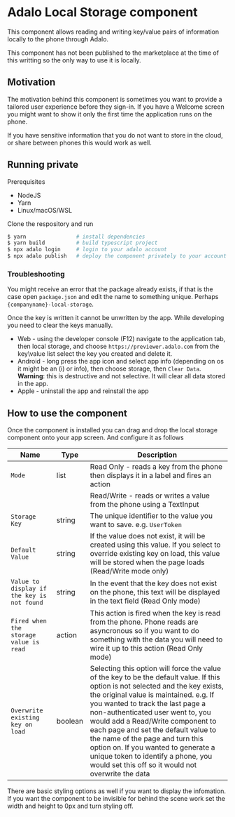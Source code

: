 # Adalo Local Storage component

This component allows reading and writing key/value pairs of information locally to the phone through Adalo.

This component has not been published to the marketplace at the time of this writting so the only way to use it is locally.

## Motivation

The motivation behind this component is sometimes you want to provide a tailored user experience before they sign-in. If you have a Welcome screen you might want to show it only the first time the application runs on the phone.

If you have sensitive information that you do not want to store in the cloud, or share between phones this would work as well.

## Running private

Prerequisites

- NodeJS
- Yarn
- Linux/macOS/WSL

Clone the respository and run
``` bash
$ yarn                # install dependencies
$ yarn build          # build typescript project
$ npx adalo login     # login to your adalo account
$ npx adalo publish   # deploy the component privately to your account
```

### Troubleshooting

You might receive an error that the package already exists, if that is the case open `package.json` and edit the name to something unique. Perhaps `{companyname}-local-storage`.

Once the key is written it cannot be unwritten by the app. While developing you need to clear the keys manually.

* Web - using the developer console (F12) navigate to the application tab, then local storage, and choose `https://previewer.adalo.com` from the key\value list select the key you created and delete it.
* Android - long press the app icon and select app info (depending on os it might be an (i) or info), then choose storage, then `Clear Data`. **Warning**: this is destructive and not selective. It will clear all data stored in the app.
* Apple - uninstall the app and reinstall the app

## How to use the component

Once the component is installed you can drag and drop the local storage component onto your app screen. And configure it as follows

| Name | Type | Description |
| --- | --- | --- |
| `Mode` | list | Read Only - reads a key from the phone then displays it in a label and fires an action |
| | | Read/Write - reads or writes a value from the phone using a TextInput |
| `Storage Key` | string | The unique identifier to the value you want to save. e.g. `UserToken`
| `Default Value` | string | If the value does not exist, it will be created using this value. If you select to override existing key on load, this value will be stored when the page loads (Read/Write mode only) |
| `Value to display if the key is not found` | string | In the event that the key does not exist on the phone, this text will be displayed in the text field (Read Only mode)
| `Fired when the storage value is read` | action | This action is fired when the key is read from the phone. Phone reads are asyncronous so if you want to do something with the data you will need to wire it up to this action (Read Only mode) |
| `Overwrite existing key on load` | boolean | Selecting this option will force the value of the key to be the default value. If this option is not selected and the key exists, the original value is maintained. e.g. If you wanted to track the last page a non-authenticated user went to, you would add a Read/Write component to each page and set the default value to the name of the page and turn this option on. If you wanted to generate a unique token to identify a phone, you would set this off so it would not overwrite the data |



There are basic styling options as well if you want to display the infomation. If you want the component to be invisible for behind the scene work set the width and height to 0px and turn styling off.
